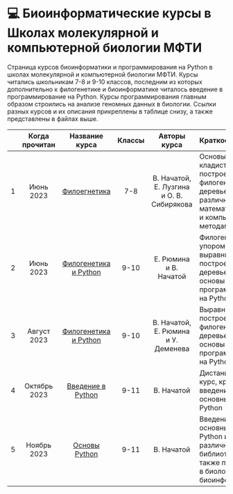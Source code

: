 # 💻 Биоинформатические курсы в Школах молекулярной и компьютерной биологии МФТИ

Страница курсов биоинформатики и программирования на Python в школах молекулярной и компьютерной биологии МФТИ. Курсы читались школьникам 7-8 и 9-10 классов, последним из которых дополнительно к филогенетике и биоинформатике читалось введение в программирование на Python. Курсы программирования главным образом строились на анализе геномных данных в биологии. Ссылки разных курсов и их описания прикреплены в таблице снизу, а также представлены в файлах выше. 

|  | Когда прочитан | Название курса | Классы | Авторы курса | Краткое описание |
| :---: | :---: | :---: | :---: | :---: | :--- |
| 1 | Июнь 2023 | [Филоегнетика](https://github.com/subpolare/mipt-python/blob/main/2023-06-Phylogeny.md) | 7-8 | В. Начатой, Е. Лузгина и О. В. Сибирякова | Основы кладистики и построение филогенетических деревьев различными математическими и компьютерными методами | 
| 2 | Июнь 2023 | [Филогенетика и Python](https://github.com/subpolare/mipt-python/blob/main/2023-06-Bioinformatics.md) | 9-10 | Е. Рюмина и В. Начатой | Филогенетика с упором на выравнивания и построение деревьев, а также основы программирования на Python | 
| 3 | Август 2023 | [Филогенетика и Python](https://github.com/subpolare/mipt-python/blob/main/2023-08-Bioinformatics.md) | 9-10 | В. Начатой, Е. Рюмина и У. Деменева | Выравнивания и построение филогенетических деревьев, а также основы программирования на Python | 
| 4 | Октябрь 2023 | [Введение в Python](https://github.com/subpolare/mipt-python/blob/main/Intro-2023.md) | 9-11 | В. Начатой | Дистанционный курс, краткое введение в основные функции Python | 
| 5 | Ноябрь 2023 | [Основы Python](https://github.com/subpolare/mipt-python/blob/main/2023-11-Python.md) | 9-11 | В. Начатой | Введение в основные функции Python и различные его библиотеки, а также применение в биологии и биоинформатике | 
